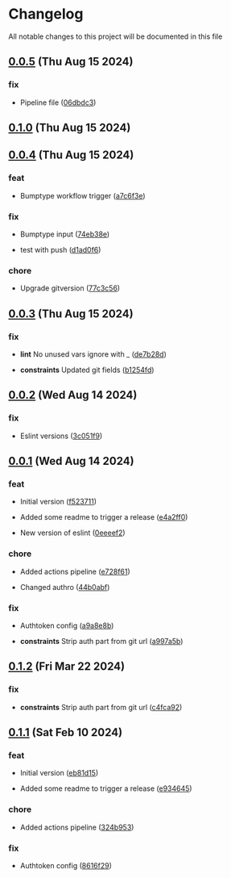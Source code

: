 
# Changelog

All notable changes to this project will be documented in this file


## [0.0.5](https://github.com/jwpkg/common-tools/compare/v0.0.4...v0.0.5) (Thu Aug 15 2024)

### fix

* Pipeline file ([06dbdc3](https://github.com/jwpkg/common-tools/commit/06dbdc306e8d19525dbee3a4f604b370b52094cd))

## [0.1.0](https://github.com/jwpkg/common-tools/compare/v0.0.4...v0.1.0) (Thu Aug 15 2024)



## [0.0.4](https://github.com/jwpkg/common-tools/compare/v0.0.3...v0.0.4) (Thu Aug 15 2024)

### feat

* Bumptype workflow trigger ([a7c6f3e](https://github.com/jwpkg/common-tools/commit/a7c6f3e5222eb53c7ce73162405e755266942cb2))

### fix

* Bumptype input ([74eb38e](https://github.com/jwpkg/common-tools/commit/74eb38e6a056c5fd100008492ddfaafa59f14095))

* test with push ([d1ad0f6](https://github.com/jwpkg/common-tools/commit/d1ad0f61994888a92b236ead01a011bd70b34845))

### chore

* Upgrade gitversion ([77c3c56](https://github.com/jwpkg/common-tools/commit/77c3c56209280be497b86e3efa7efe98f8df16fb))

## [0.0.3](https://github.com/jwpkg/common-tools/compare/v0.0.2...v0.0.3) (Thu Aug 15 2024)

### fix

* **lint** No unused vars ignore with _ ([de7b28d](https://github.com/jwpkg/common-tools/commit/de7b28de12df328a144c2d8597504c8879e93e5e))

* **constraints** Updated git fields ([b1254fd](https://github.com/jwpkg/common-tools/commit/b1254fdebf1631bf1b6bde22227afad635ccb804))

## [0.0.2](https://github.com/joostvdwsd/common-tools/compare/v0.0.1...v0.0.2) (Wed Aug 14 2024)

### fix

* Eslint versions ([3c051f9](https://github.com/joostvdwsd/common-tools/commit/3c051f9e0826f245c0796b8662d4f54087260f58))

## [0.0.1](https://github.com/joostvdwsd/common-tools/compare/v0.0.0...v0.0.1) (Wed Aug 14 2024)

### feat

* Initial version ([f523711](https://github.com/joostvdwsd/common-tools/commit/f52371136e9dbd10f3d51b57c20cfc2be32bcd11))

* Added some readme to trigger a release ([e4a2ff0](https://github.com/joostvdwsd/common-tools/commit/e4a2ff029a1d4a4b3c0e1e29df1cfe2a3c7e9b0a))

* New version of eslint ([0eeeef2](https://github.com/joostvdwsd/common-tools/commit/0eeeef2058ede17c58f7887d69cf89c1026197dc))

### chore

* Added actions pipeline ([e728f61](https://github.com/joostvdwsd/common-tools/commit/e728f618714a7098e7e26a096538ca625ab8cdbc))

* Changed authro ([44b0abf](https://github.com/joostvdwsd/common-tools/commit/44b0abfc6b4726424c915b8f2a0cb5072a1a1e8c))

### fix

* Authtoken config ([a9a8e8b](https://github.com/joostvdwsd/common-tools/commit/a9a8e8b45397d62902b33849d9066513c6a798b6))

* **constraints** Strip auth part from git url ([a997a5b](https://github.com/joostvdwsd/common-tools/commit/a997a5bd94f39d6c02b7f43b4f805cce62a24557))

## [0.1.2](https://github.com/cp-utils/common-tools/compare/v0.1.1...v0.1.2) (Fri Mar 22 2024)

### fix

* **constraints** Strip auth part from git url ([c4fca92](https://github.com/cp-utils/common-tools/commit/c4fca920d73c3f316157059832077ad66ff1ea66))

## [0.1.1](https://github.com/cp-utils/common-tools/compare/v0.1.0...v0.1.1) (Sat Feb 10 2024)

### feat

* Initial version ([eb81d15](https://github.com/cp-utils/common-tools/commit/eb81d1514e0b12ea01aaa9b50dea0ba6b3f3fbb9))

* Added some readme to trigger a release ([e934645](https://github.com/cp-utils/common-tools/commit/e9346450b1f30965c3acd7941abaf6c7bc2648dc))

### chore

* Added actions pipeline ([324b953](https://github.com/cp-utils/common-tools/commit/324b9535c265810b024ec46d1d11cdf234807afd))

### fix

* Authtoken config ([8616f29](https://github.com/cp-utils/common-tools/commit/8616f2942b279074f0f2eca3a072818c2c5e1ad7))
